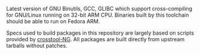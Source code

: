 Latest version of GNU Binutils, GCC, GLIBC which support cross-compiling for
GNU/Linux running on 32-bit ARM CPU. Binaries built by this toolchain should be
able to run on Fedora ARM.

Specs used to build packages in this repository are largely based on scripts
provided by [crosstool-NG](https://crosstool-ng.github.io/). All packages are
built directly from upstream tarballs without patches.
